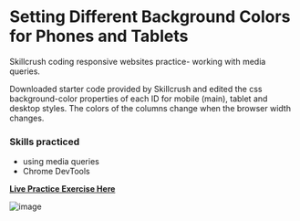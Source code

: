 # Setting Different Background Colors for Phones and Tablets

Skillcrush coding responsive websites practice- working with media queries.

Downloaded starter code provided by Skillcrush and edited the css background-color properties of each ID for mobile (main), tablet and desktop styles. The colors of the columns change when the browser width changes.

### Skills practiced

- using media queries
- Chrome DevTools

[**Live Practice Exercise Here**](https://gabrielapal.github.io/Colors-Starter/)

![image](https://github.com/gabrielapal/Colors-Starter/assets/127886470/a28a9d5f-3246-4f06-8e11-a86d7ee96971)

